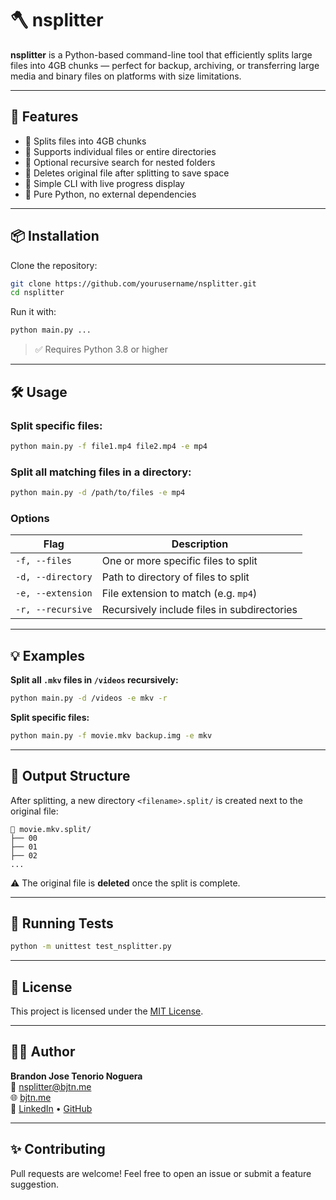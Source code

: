 # 🪓 nsplitter

**nsplitter** is a Python-based command-line tool that efficiently splits large files into 4GB chunks — perfect for backup, archiving, or transferring large media and binary files on platforms with size limitations.

---

## 🚀 Features

- 🔹 Splits files into 4GB chunks
- 🔹 Supports individual files or entire directories
- 🔹 Optional recursive search for nested folders
- 🔹 Deletes original file after splitting to save space
- 🔹 Simple CLI with live progress display
- 🔹 Pure Python, no external dependencies

---

## 📦 Installation

Clone the repository:

```bash
git clone https://github.com/yourusername/nsplitter.git
cd nsplitter
```

Run it with:

```bash
python main.py ...
```

> ✅ Requires Python 3.8 or higher

---

## 🛠️ Usage

### Split specific files:

```bash
python main.py -f file1.mp4 file2.mp4 -e mp4
```

### Split all matching files in a directory:

```bash
python main.py -d /path/to/files -e mp4
```

### Options

| Flag | Description |
|------|-------------|
| `-f, --files`      | One or more specific files to split |
| `-d, --directory`  | Path to directory of files to split |
| `-e, --extension`  | File extension to match (e.g. `mp4`) |
| `-r, --recursive`  | Recursively include files in subdirectories |

---

## 💡 Examples

**Split all `.mkv` files in `/videos` recursively:**

```bash
python main.py -d /videos -e mkv -r
```

**Split specific files:**

```bash
python main.py -f movie.mkv backup.img -e mkv
```

---

## 📁 Output Structure

After splitting, a new directory `<filename>.split/` is created next to the original file:

```
📁 movie.mkv.split/
├── 00
├── 01
├── 02
...
```

⚠️ The original file is **deleted** once the split is complete.

---

## 🧪 Running Tests

```bash
python -m unittest test_nsplitter.py
```

---

## 📄 License

This project is licensed under the [MIT License](LICENSE).

---

## 👨‍💻 Author

**Brandon Jose Tenorio Noguera**  
📧 nsplitter@bjtn.me  
🌐 [bjtn.me](https://bjtn.me)  
🔗 [LinkedIn](https://www.linkedin.com/in/brandon-jose-tenorio-noguera/) • [GitHub](https://github.com/bjtn1)

---

## ✨ Contributing

Pull requests are welcome! Feel free to open an issue or submit a feature suggestion.

